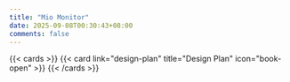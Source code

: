```yaml
---
title: "Mio Monitor"
date: 2025-09-08T00:30:43+08:00
comments: false
---
```


{{< cards >}}
  {{< card link="design-plan" title="Design Plan" icon="book-open" >}}
{{< /cards >}}
